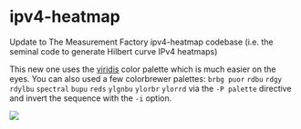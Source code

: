 # ipv4-heatmap

Update to The Measurement Factory ipv4-heatmap codebase (i.e. the seminal code to generate Hilbert curve IPv4 heatmaps)

This new one uses the [viridis](https://cran.r-project.org/web/packages/viridis/vignettes/intro-to-viridis.html) color palette which is much easier on the eyes. You can also used a few colorbrewer palettes: `brbg puor` `rdbu` `rdgy` `rdylbu` `spectral` `bupu` `reds` `ylgnbu` `ylorbr` `ylorrd` via the `-P palette` directive and invert the sequence with the `-i` option.

![](map.png)